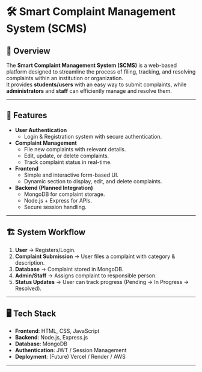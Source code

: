 # 🛠️ Smart Complaint Management System (SCMS)

## 📌 Overview
The **Smart Complaint Management System (SCMS)** is a web-based platform designed to streamline the process of filing, tracking, and resolving complaints within an institution or organization.  
It provides **students/users** with an easy way to submit complaints, while **administrators** and **staff** can efficiently manage and resolve them.

---

## 🎯 Features
- **User Authentication**
  - Login & Registration system with secure authentication.
- **Complaint Management**
  - File new complaints with relevant details.
  - Edit, update, or delete complaints.
  - Track complaint status in real-time.
- **Frontend**
  - Simple and interactive form-based UI.
  - Dynamic section to display, edit, and delete complaints.
- **Backend (Planned Integration)**
  - MongoDB for complaint storage.
  - Node.js + Express for APIs.
  - Secure session handling.

---

## 🏗️ System Workflow
1. **User** → Registers/Login.  
2. **Complaint Submission** → User files a complaint with category & description.  
3. **Database** → Complaint stored in MongoDB.  
4. **Admin/Staff** → Assigns complaint to responsible person.  
5. **Status Updates** → User can track progress (Pending → In Progress → Resolved).  

---

## 🖥️ Tech Stack
- **Frontend**: HTML, CSS, JavaScript  
- **Backend**: Node.js, Express.js  
- **Database**: MongoDB  
- **Authentication**: JWT / Session Management  
- **Deployment**: (Future) Vercel / Render / AWS  

---


